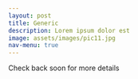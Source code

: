 ```yaml
---
layout: post
title: Generic
description: Lorem ipsum dolor est
image: assets/images/pic11.jpg
nav-menu: true
---
```


Check back soon for more details 
